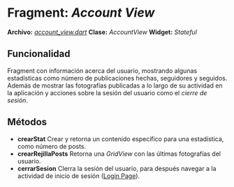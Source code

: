 # Fragment: *Account View*
**Archivo:**  [*account_view.dart*]()
**Clase:**  *AccountView*
**Widget:** *Stateful*
## Funcionalidad
Fragment con información acerca del usuario, mostrando algunas estadísticas como número de publicaciones hechas, seguidores y seguidos.
Además de mostrar las fotografías publicadas a lo largo de su actividad en la aplicación y acciones sobre la sesión del usuario como el *cierre de sesión*.

## Métodos
- **crearStat**
Crear y retorna un contenido específico para una estadística, como número de posts.
- **crearRejillaPosts**
Retorna una *GridView* con las últimas fotografías del usuario.
- **cerrarSesion**
CIerra la sesión del usuario, para después navegar a la actividad de inicio de sesión ([Login Page]()).
<!--stackedit_data:
eyJoaXN0b3J5IjpbLTE0Nzc5MTQ4MDksLTIwNzAzMDY3NDgsNj
Y3MDk1MzgyXX0=
-->